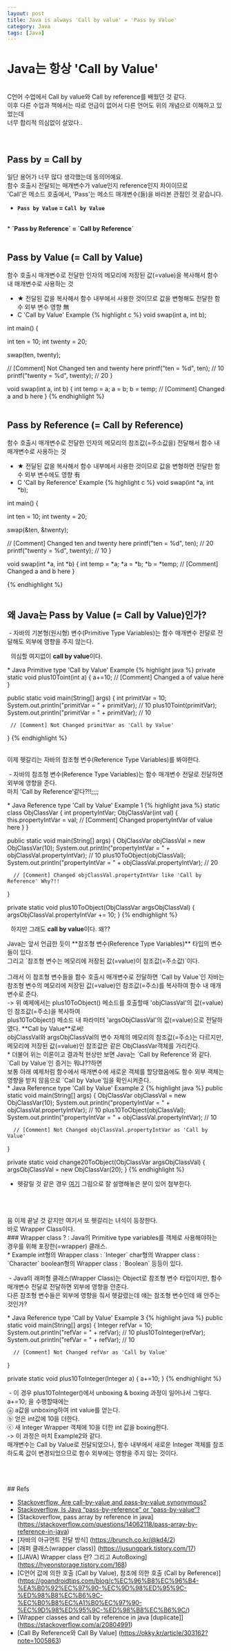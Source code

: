 ```yaml
---
layout: post
title: Java is always 'Call by value' = 'Pass by Value'
category: Java
tags: [Java]
---
```


# Java는 항상 'Call by Value'
<br/>
C언어 수업에서 Call by value와 Call by reference를 배웠던 것 같다.<br>
이후 다른 수업과 책에서는 따로 언급이 없어서 다른 언어도 위의 개념으로 이해하고 있었는데<br>
너무 합리적 의심없이 살았다..<br>
<br/><br/>

## Pass by = Call by
일단 용어가 너무 많다 생각했는데 동의어예요.<br/>
함수 호출시 전달되는 매개변수가 value인지 reference인지 차이이므로<br/>
'Call'은 메소드 호출에서, 'Pass'는 메소드 매개변수(들)을 바라본 관점인 것 같습니다.<br/>
* <strong>`Pass by Value` = `Call by Value`</strong>
<br/>
* <strong>`Pass by Reference` = `Call by Reference`</strong>
<br/>
<br/>

## Pass by Value (= Call by Value)
함수 호출시 매개변수로 전달한 인자의 메모리에 저장된 값(=value)을 복사해서 함수 내 매개변수로 사용하는 것<br>
* ★ 전달된 값을 복사해서 함수 내부에서 사용한 것이므로 값을 변형해도 전달한 함수 외부 변수 영향 無
* C 'Call by Value' Example
{% highlight c %}
void swap(int a, int b);

int main() {

   int ten = 10;
   int twenty = 20;

   swap(ten, twenty);

   // [Comment] Not Changed ten and twenty here 
   printf("ten = %d", ten); // 10
   printf("twenty = %d", twenty); // 20
}

void swap(int a, int b) {
 int temp = a;
 a = b;
 b = temp;
 // [Comment] Changed a and b here 
}
{% endhighlight %}
<br/>
<br/>

## Pass by Reference (= Call by Reference)
함수 호출시 매개변수로 전달한 인자의 메모리의 참조값(=주소값을) 전달해서 함수 내 매개변수로 사용하는 것<br/>
* ★ 전달된 값을 복사해서 함수 내부에서 사용한 것이므로 값을 변형하면 전달한 함수 외부 변수에도 영향 有
* C 'Call by Reference' Example
{% highlight c %}
void swap(int *a, int *b);

int main() {

   int ten = 10;
   int twenty = 20;

   swap(&ten, &twenty);

   // [Comment] Changed ten and twenty here 
   printf("ten = %d", ten); // 20
   printf("twenty = %d", twenty); // 10
}

void swap(int *a, int *b) {
 int temp = *a;
 *a = *b;
 *b = *temp;
 // [Comment] Changed a and b here 
}

{% endhighlight %}
<br/>
<br/>

## 왜 Java는 Pass by Value (= Call by Value)인가?
<p>&nbsp;- 자바의 기본형(원시형) 변수(Primitive Type Variables)는 함수 매개변수 전달로 전달해도 외부에 영향을 주지 않는다.</p>
<p>&nbsp;&nbsp;의심할 여지없이 <strong>call by value</strong>이다.</p>
* Java Primitive type 'Call by Value' Example
 {% highlight java %}
 private static void plus10Toint(int a) {
    a+=10;
    // [Comment] Changed a of value here
 }
 
 public static void main(String[] args) {
     int primitVar = 10;
     System.out.println("primitVar = " + primitVar); // 10
     plus10Toint(primitVar);
     System.out.println("primitVar = " + primitVar); // 10
     
     // [Comment] Not Changed primitVar as 'Call by Value'
 }
 {% endhighlight %}
<br/>
<br/>

이제 헷갈리는 자바의 참조형 변수(Reference Type Variables)를 봐야한다.<br/>
<p>&nbsp;- 자바의 참조형 변수(Reference Type Variables)는 함수 매개변수 전달로 전달하면 외부에 영향을 준다. <br/>
마치 'Call by Reference'같다?!!;;;;</p>
* Java Reference type 'Call by Value' Example 1
 {% highlight java %}
 static class ObjClassVar {
     int propertyIntVar;
     ObjClassVar(int val) {
         this.propertyIntVar = val;
         // [Comment] Changed propertyIntVar of value here
     }
 }
 
 public static void main(String[] args) {
      ObjClassVar objClassVal = new ObjClassVar(10);
      System.out.println("propertyIntVar = " + objClassVal.propertyIntVar); // 10
      plus10ToObject(objClassVal);
      System.out.println("propertyIntVar = " + objClassVal.propertyIntVar); // 20
      
      // [Comment] Changed objClassVal.propertyIntVar like 'Call by Reference' Why?!!
 }
 
 private static void plus10ToObject(ObjClassVar argsObjClassVal) {
     argsObjClassVal.propertyIntVar += 10;
 }
 {% endhighlight %}
<p>&nbsp;&nbsp;하지만 그래도 <strong>call by value</strong>이다. 왜??</p>
Java는 앞서 언급한 듯이 **참조형 변수(Reference Type Variables)** 타입의 변수들이 있다.<br/>
그리고 `참조형 변수는 메모리에 저장된 값(=value)이 참조값(=주소값)`이다.<br/>
<br/>
그래서 이 참조형 변수들을 함수 호출시 매개변수로 전달하면 `Call by Value`인 자바는 <br/>
참조형 변수의 메모리에 저장된 값(=value)인 참조값(=주소)를 복사하여 함수 내 매개변수로 준다.<br/>
-> 위 예제에서는 plus10ToObject() 메소드를 호출할때 'objClassVal'의 값(=value)인 참조값(=주소)을 복사하여<br/>
plus10ToObject() 메소드 내 파라미터 'argsObjClassVal'의 값(=value)으로 전달하였다. **Call by Value**로써!<br/>
objClassVal와 argsObjClassVal의 변수 자체의 메모리의 참조값(=주소)는 다르지만, <br/>
메모리에 저장된 값(=value)인 참조값은 같은 ObjClassVar객체를 가리킨다.<br/>
 * 더불어 위는 이론이고 결과적 현상만 보면 Java는 `Call by Reference`와 같다. `Call by Value`인 증거는 뭐냐??하면<br/>
   보통 아래 예제처럼 함수에서 매개변수에 새로운 객체를 할당했음에도 함수 외부 객체는 영향을 받지 않음으로 `Call by Value`임을 확인시켜준다.<br/>
 * Java Reference type 'Call by Value' Example 2
{% highlight java %}
 public static void main(String[] args) {
      ObjClassVar objClassVal = new ObjClassVar(10);
      System.out.println("propertyIntVar = " + objClassVal.propertyIntVar); // 10
      plus10ToObject(objClassVal);
      System.out.println("propertyIntVar = " + objClassVal.propertyIntVar); // 10
      
      // [Comment] Not Changed objClassVal.propertyIntVar as 'Call by Value'
 }
 
 private static void change20ToObject(ObjClassVar argsObjClassVal) {
     argsObjClassVal = new ObjClassVar(20);
 }
 {% endhighlight %}
 
 * 헷갈릴 것 같은 경우 [여기](https://stackoverflow.com/a/12429953) 그림으로 잘 설명해놓은 분이 있어 첨부한다. 
<br/>
<br/>
<br/>
음 이제 끝날 것 같지만 여기서 또 헷갈리는 녀석이 등장한다.<br/>
바로 Wrapper Class이다.<br/>
### Wrapper class ?
 : Java의 Primitive type variables를 객체로 사용해야하는 경우를 위해 포장한(=wrapper) 클래스.<br/>
 * Example
 int형의 Wrapper class  : `Integer`
 char형의 Wrapper class : `Character`
 boolean형의 Wrapper class : `Boolean`
 등등이 있다.
<br/>

<p>&nbsp;- Java의 래퍼형 클래스(Wrapper Class)는 Object로 참조형 변수 타입이지만, 함수 매개변수 전달로 전달하면 외부에 영향을 안준다. <br/>
   다른 참조형 변수들은 외부에 영향을 줘서 헷갈렸는데 얘는 참조형 변수인데 왜 안주는 것인가?</p>
 * Java Reference type 'Call by Value' Example 3
{% highlight java %}
 public static void main(String[] args) {
      Integer refVar = 10;
      System.out.println("refVar = " + refVar); // 10
      plus10ToInteger(refVar);
      System.out.println("refVar = " + refVar); // 10
      
      // [Comment] Not Changed refVar as 'Call by Value'
 }
 
 private static void plus10ToInteger(Integer a) {
        a+=10;
 }
 {% endhighlight %}
 <br/>
<p>&nbsp;- 이 경우 plus10ToInteger()에서 unboxing & boxing 과정이 일어나서 그렇다.<br/>
a+=10; 을 수행할때에는 <br/>
ⓐ  a값을 unboxing하여 int value를 얻는다.<br/>
ⓑ  얻은 int값에 10을 더한다.<br/>
ⓒ  새 Integer Wrapper 객체에 10을 더한 int 값을 boxing한다.<br/>
 -> 이 과정은 마치 Example2와 같다. <br/>
 매개변수는 Call by Value로 전달되었으나, 함수 내부에서 새로운 Integer 객체를 참조하도록 값이 변경되었으므로 함수 외부에는 영향을 주지 않는 것이다.
</p>

<br/>
<br/>
<br/>
## Refs

* [Stackoverflow, Are call-by-value and pass-by-value synonymous?](https://stackoverflow.com/a/4987266)
* [Stackoverflow, Is Java “pass-by-reference” or “pass-by-value”?](https://stackoverflow.com/questions/40480/is-java-pass-by-reference-or-pass-by-value)
* [Stackoverflow, pass array by reference in java] (https://stackoverflow.com/questions/14062118/pass-array-by-reference-in-java)
* [자바의 아규먼트 전달 방식] (https://brunch.co.kr/@kd4/2)
* [래퍼 클래스(wrapper class)] (https://jusungpark.tistory.com/17)
* [[JAVA] Wrapper class 란? 그리고 AutoBoxing] (https://hyeonstorage.tistory.com/168)
* [C언어 값에 의한 호출 (Call by Value), 참조에 의한 호출 (Call by Reference)] (https://goandroidtips.com/blog/c%EC%96%B8%EC%96%B4-%EA%B0%92%EC%97%90-%EC%9D%98%ED%95%9C-%ED%98%B8%EC%B6%9C-%EC%B0%B8%EC%A1%B0%EC%97%90-%EC%9D%98%ED%95%9C-%ED%98%B8%EC%B6%9C/)
* [Wrapper classes and call by reference in java [duplicate]] (https://stackoverflow.com/a/20804991)
* [Call By Reference와 Call By Value] (https://okky.kr/article/303162?note=1005863)

